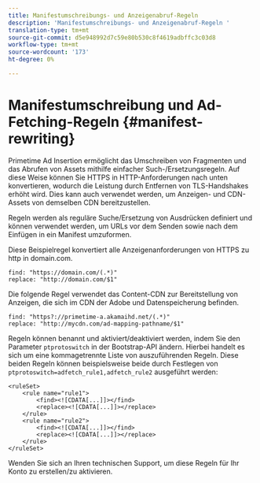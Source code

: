 ```yaml
---
title: Manifestumschreibungs- und Anzeigenabruf-Regeln
description: 'Manifestumschreibungs- und Anzeigenabruf-Regeln '
translation-type: tm+mt
source-git-commit: d5e948992d7c59e80b530c8f4619adbffc3c03d8
workflow-type: tm+mt
source-wordcount: '173'
ht-degree: 0%

---
```



# Manifestumschreibung und Ad-Fetching-Regeln {#manifest-rewriting}

Primetime Ad Insertion ermöglicht das Umschreiben von Fragmenten und das Abrufen von Assets mithilfe einfacher Such-/Ersetzungsregeln.  Auf diese Weise können Sie HTTPS in HTTP-Anforderungen nach unten konvertieren, wodurch die Leistung durch Entfernen von TLS-Handshakes erhöht wird.  Dies kann auch verwendet werden, um Anzeigen- und CDN-Assets von demselben CDN bereitzustellen.

Regeln werden als reguläre Suche/Ersetzung von Ausdrücken definiert und können verwendet werden, um URLs vor dem Senden sowie nach dem Einfügen in ein Manifest umzuformen.

Diese Beispielregel konvertiert alle Anzeigenanforderungen von HTTPS zu http in domain.com.

```
find: "https://domain.com/(.*)"
replace: "http://domain.com/$1"
```

Die folgende Regel verwendet das Content-CDN zur Bereitstellung von Anzeigen, die sich im CDN der Adobe und Datenspeicherung befinden.

```
find: "https?://primetime-a.akamaihd.net/(.*)"
replace: "http://mycdn.com/ad-mapping-pathname/$1"
```

Regeln können benannt und aktiviert/deaktiviert werden, indem Sie den Parameter `ptprotoswitch` in der Bootstrap-API ändern. Hierbei handelt es sich um eine kommagetrennte Liste von auszuführenden Regeln.  Diese beiden Regeln können beispielsweise beide durch Festlegen von `ptprotoswitch=adfetch_rule1,adfetch_rule2` ausgeführt werden:

```
<ruleSet>
    <rule name="rule1">
        <find><![CDATA[...]]></find>
        <replace><![CDATA[...]]></replace>
    </rule>
    <rule name="rule2">
        <find><![CDATA[...]]></find>
        <replace><![CDATA[...]]></replace>
    </rule>
</ruleSet>
```

Wenden Sie sich an Ihren technischen Support, um diese Regeln für Ihr Konto zu erstellen/zu aktivieren.